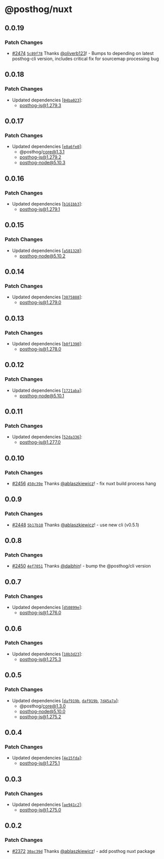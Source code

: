 # @posthog/nuxt

## 0.0.19

### Patch Changes

- [#2474](https://github.com/PostHog/posthog-js/pull/2474) [`5c89f78`](https://github.com/PostHog/posthog-js/commit/5c89f7828a39963b0fee23d0d9b8381bd87b0bf4) Thanks [@oliverb123](https://github.com/oliverb123)! - Bumps to depending on latest posthog-cli version, includes critical fix for sourcemap processing bug

## 0.0.18

### Patch Changes

- Updated dependencies [[`04ba023`](https://github.com/PostHog/posthog-js/commit/04ba0230785ea118fe5016057b97813d1fa76d11)]:
  - posthog-js@1.279.3

## 0.0.17

### Patch Changes

- Updated dependencies [[`e0a6fe0`](https://github.com/PostHog/posthog-js/commit/e0a6fe013b5a1e92a6e7685f35f715199b716b34)]:
  - @posthog/core@1.3.1
  - posthog-js@1.279.2
  - posthog-node@5.10.3

## 0.0.16

### Patch Changes

- Updated dependencies [[`b161bb3`](https://github.com/PostHog/posthog-js/commit/b161bb3258b6dae879f76fd828a438ff6c07797f)]:
  - posthog-js@1.279.1

## 0.0.15

### Patch Changes

- Updated dependencies [[`a581328`](https://github.com/PostHog/posthog-js/commit/a581328156d6ee50804cd740aa84c05d4e9c1f22)]:
  - posthog-node@5.10.2

## 0.0.14

### Patch Changes

- Updated dependencies [[`3075888`](https://github.com/PostHog/posthog-js/commit/3075888be97e03b0485d2596f9fad2bd2ba7e192)]:
  - posthog-js@1.279.0

## 0.0.13

### Patch Changes

- Updated dependencies [[`b0f1390`](https://github.com/PostHog/posthog-js/commit/b0f1390d66c46c7abd308ffd88397d0ece7d5f82)]:
  - posthog-js@1.278.0

## 0.0.12

### Patch Changes

- Updated dependencies [[`1721aba`](https://github.com/PostHog/posthog-js/commit/1721aba7e30d1f4a3f5a3f9c1ce35af5af0a4583)]:
  - posthog-node@5.10.1

## 0.0.11

### Patch Changes

- Updated dependencies [[`52da336`](https://github.com/PostHog/posthog-js/commit/52da3364ace5b879e1a7c64c8970ffb6fab439b6)]:
  - posthog-js@1.277.0

## 0.0.10

### Patch Changes

- [#2456](https://github.com/PostHog/posthog-js/pull/2456) [`450c39e`](https://github.com/PostHog/posthog-js/commit/450c39e39998fad54cf568635c70fb1f08d39c81) Thanks [@ablaszkiewicz](https://github.com/ablaszkiewicz)! - fix nuxt build process hang

## 0.0.9

### Patch Changes

- [#2448](https://github.com/PostHog/posthog-js/pull/2448) [`5b17b10`](https://github.com/PostHog/posthog-js/commit/5b17b1078130200a1e1bb89089d08cdf3ad255c5) Thanks [@ablaszkiewicz](https://github.com/ablaszkiewicz)! - use new cli (v0.5.1)

## 0.0.8

### Patch Changes

- [#2450](https://github.com/PostHog/posthog-js/pull/2450) [`4ef7051`](https://github.com/PostHog/posthog-js/commit/4ef7051bc1d29a4013227f910b6a060969486136) Thanks [@daibhin](https://github.com/daibhin)! - bump the @posthog/cli version

## 0.0.7

### Patch Changes

- Updated dependencies [[`d50899e`](https://github.com/PostHog/posthog-js/commit/d50899e9e86cd0ad6a43b3f6e840ee9638394992)]:
  - posthog-js@1.276.0

## 0.0.6

### Patch Changes

- Updated dependencies [[`10b3d23`](https://github.com/PostHog/posthog-js/commit/10b3d232b3c6ce38de5500654e6f8aa3e80c280a)]:
  - posthog-js@1.275.3

## 0.0.5

### Patch Changes

- Updated dependencies [[`daf919b`](https://github.com/PostHog/posthog-js/commit/daf919be225527ee4ad026d806dec195b75e44aa), [`daf919b`](https://github.com/PostHog/posthog-js/commit/daf919be225527ee4ad026d806dec195b75e44aa), [`7d45a7a`](https://github.com/PostHog/posthog-js/commit/7d45a7a52c44ba768913d66a4c4363d107042682)]:
  - @posthog/core@1.3.0
  - posthog-node@5.10.0
  - posthog-js@1.275.2

## 0.0.4

### Patch Changes

- Updated dependencies [[`4e15fda`](https://github.com/PostHog/posthog-js/commit/4e15fdada76201eaceb407c3260a8fef025c87d0)]:
  - posthog-js@1.275.1

## 0.0.3

### Patch Changes

- Updated dependencies [[`ae941c2`](https://github.com/PostHog/posthog-js/commit/ae941c27673e50d01cecdbf55364cffa894379c4)]:
  - posthog-js@1.275.0

## 0.0.2

### Patch Changes

- [#2372](https://github.com/PostHog/posthog-js/pull/2372) [`30ac39d`](https://github.com/PostHog/posthog-js/commit/30ac39d39b6cbcd6d07975537a47b98855c744c7) Thanks [@ablaszkiewicz](https://github.com/ablaszkiewicz)! - add posthog nuxt package
